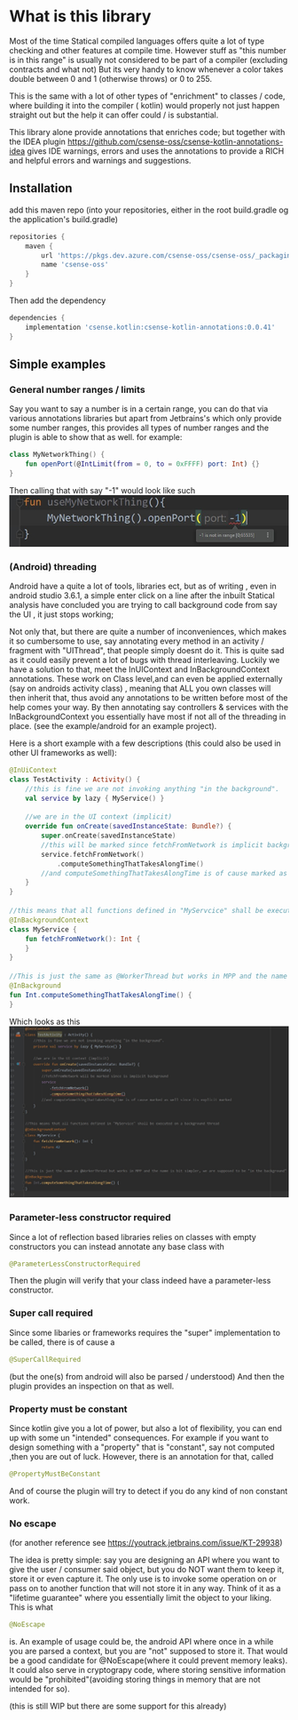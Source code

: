 # What is this library

Most of the time Statical compiled languages offers quite a lot of type checking and other features at compile time.
However stuff as "this number is in this range" is usually not considered to be part of a compiler (excluding contracts
and what not)
But its very handy to know whenever a color takes double between 0 and 1 (otherwise throws) or 0 to 255.

This is the same with a lot of other types of "enrichment"  to classes / code, where building it into the compiler (
kotlin) would properly not just happen straight out but the help it can offer could / is substantial.

This library alone provide annotations that enriches code; but together with the IDEA plugin
https://github.com/csense-oss/csense-kotlin-annotations-idea
gives IDE warnings, errors and uses the annotations to provide a RICH and helpful errors and warnings and suggestions.

## Installation

add this maven repo (into your repositories, either in the root build.gradle og the application's build.gradle)

```groovy
repositories {
    maven {
        url 'https://pkgs.dev.azure.com/csense-oss/csense-oss/_packaging/csense-oss/maven/v1'
        name 'csense-oss'
    }
}
```

Then add the dependency

```groovy
dependencies {
    implementation 'csense.kotlin:csense-kotlin-annotations:0.0.41'
}
```

## Simple examples

### General number ranges / limits

Say you want to say a number is in a certain range, you can do that via various annotations libraries but apart from
Jetbrains's which only provide some number ranges, this provides all types of number ranges and the plugin is able to
show that as well. for example:

```kotlin
class MyNetworkThing() {
    fun openPort(@IntLimit(from = 0, to = 0xFFFF) port: Int) {}
}
```

Then calling that with say "-1" would look like such
![Image example of -1 being invalid range](./images/rangeexample.jpg)

### (Android) threading

Android have a quite a lot of tools, libraries ect, but as of writing , even in android studio 3.6.1, a simple enter
click on a line after the inbuilt Statical analysis have concluded you are trying to call background code from say the
UI , it just stops working;

Not only that, but there are quite a number of inconveniences, which makes it so cumbersome to use, say annotating every
method in an activity / fragment with "UIThread", that people simply doesnt do it. This is quite sad as it could easily
prevent a lot of bugs with thread interleaving. Luckily we have a solution to that, meet the InUIContext and
InBackgroundContext annotations. These work on Class level,and can even be applied externally (say on androids activity
class) , meaning that ALL you own classes will then inherit that, thus avoid any annotations to be written before most
of the help comes your way. By then annotating say controllers & services with the InBackgroundContext you essentially
have most if not all of the threading in place.
(see the example/android for an example project).

Here is a short example with a few descriptions (this could also be used in other UI frameworks as well):

```kotlin
@InUiContext
class TestActivity : Activity() {
    //this is fine we are not invoking anything "in the background".
    val service by lazy { MyService() }

    //we are in the UI context (implicit)
    override fun onCreate(savedInstanceState: Bundle?) {
        super.onCreate(savedInstanceState)
        //this will be marked since fetchFromNetwork is implicit background
        service.fetchFromNetwork()
            .computeSomethingThatTakesAlongTime()
        //and computeSomethingThatTakesAlongTime is of cause marked as well since its explicit marked
    }
}

//this means that all functions defined in "MyServcice" shall be executed on a background thread
@InBackgroundContext
class MyService {
    fun fetchFromNetwork(): Int {
    }
}

//This is just the same as @WorkerThread but works in MPP and the name is bit simpler, we are supposed to be "in the background" 
@InBackground
fun Int.computeSomethingThatTakesAlongTime() {
}
```

Which looks as this
![Image example of the above snippet](./images/android-threading-example.jpg)

### Parameter-less constructor required

Since a lot of reflection based libraries relies on classes with empty constructors you can instead annotate any base
class with

```kotlin
@ParameterLessConstructorRequired
```

Then the plugin will verify that your class indeed have a parameter-less constructor.

### Super call required

Since some libaries or frameworks requires the "super" implementation to be called, there is of cause a

```kotlin
@SuperCallRequired
``` 

(but the one(s) from android will also be parsed / understood)
And then the plugin provides an inspection on that as well.

### Property must be constant

Since kotlin give you a lot of power, but also a lot of flexibility, you can end up with some un "intended"
consequences. For example if you want to design something with a "property" that is "constant", say not computed ,then
you are out of luck. However, there is an annotation for that, called

```kotlin
@PropertyMustBeConstant
```

And of course the plugin will try to detect if you do any kind of non constant work.

### No escape

(for another reference see https://youtrack.jetbrains.com/issue/KT-29938)

The idea is pretty simple:
say you are designing an API where you want to give the user / consumer said object, but you do NOT want them to keep
it, store it or even capture it. The only use is to invoke some operation on or pass on to another function that will
not store it in any way. Think of it as a "lifetime guarantee" where you essentially limit the object to your liking.
This is what

```kotlin
@NoEscape
```

is. An example of usage could be, the android API where once in a while you are parsed a context, but you are "not"
supposed to store it. That would be a good candidate for @NoEscape(where it could prevent memory leaks). It could also
serve in cryptograpy code, where storing sensitive information would be "prohibited"(avoiding storing things in memory
that are not intended for so).

(this is still WIP but there are some support for this already)